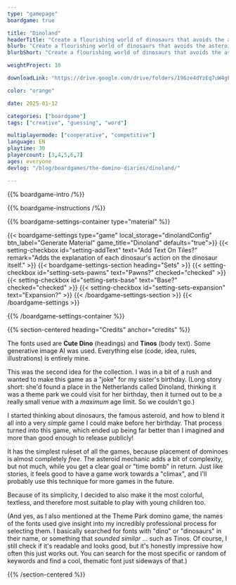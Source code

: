 ```yaml
---
type: "gamepage"
boardgame: true

title: "Dinoland"
headerTitle: "Create a flourishing world of dinosaurs that avoids the asteroid as much as possible."
blurb: "Create a flourishing world of dinosaurs that avoids the asteroid as much as possible."
blurbShort: "Create a flourishing world of dinosaurs that avoids the asteroid as much as possible. A [Domino Diaries](/the-domino-diaries/) game."

weightProject: 10

downloadLink: "https://drive.google.com/drive/folders/196ze4dYzEq7uW4gFh032UkQB32UMl847"

color: "orange"

date: 2025-01-12

categories: ["boardgame"]
tags: ["creative", "guessing", "word"]

multiplayermode: ["cooperative", "competitive"]
language: EN
playtime: 30
playercount: [3,4,5,6,7]
ages: everyone
devlog: "/blog/boardgames/the-domino-diaries/dinoland/"

---
```


{{% boardgame-intro /%}}

{{% boardgame-instructions /%}}

{{% boardgame-settings-container type="material" %}}

{{< boardgame-settings type="game" local_storage="dinolandConfig" btn_label="Generate Material" game_title="Dinoland" defaults="true">}}
  {{< setting-checkbox id="setting-addText" text="Add Text On Tiles?" remark="Adds the explanation of each dinosaur's action on the dinosaur itself." >}}
  {{< boardgame-settings-section heading="Sets" >}}
    {{< setting-checkbox id="setting-sets-pawns" text="Pawns?" checked="checked" >}}
    {{< setting-checkbox id="setting-sets-base" text="Base?" checked="checked" >}}
    {{< setting-checkbox id="setting-sets-expansion" text="Expansion?" >}}
  {{< /boardgame-settings-section >}}
{{< /boardgame-settings >}}

{{% /boardgame-settings-container %}}

{{% section-centered heading="Credits" anchor="credits" %}}

The fonts used are **Cute Dino** (headings) and **Tinos** (body text). Some generative image AI was used. Everything else (code, idea, rules, illustrations) is entirely mine.

This was the second idea for the collection. I was in a bit of a rush and wanted to make this game as a "joke" for my sister's birthday. (Long story short: she'd found a place in the Netherlands called Dinoland, thinking it was a theme park we could visit for her birthday, then it turned out to be a really small venue with a _maximum_ age limit. So we couldn't go.)

I started thinking about dinosaurs, the famous asteroid, and how to blend it all into a very _simple_ game I could make before her birthday. That process turned into this game, which ended up being far better than I imagined and more than good enough to release publicly!

It has the simplest ruleset of all the games, because placement of dominoes is almost completely _free_. The asteroid mechanic adds a bit of complexity, but not much, while you get a clear goal or "time bomb" in return. Just like stories, it feels good to have a game work towards a "climax", and I'll probably use this technique for more games in the future.

Because of its simplicity, I decided to also make it the most colorful, textless, and therefore most suitable to play with young children too.

(And yes, as I also mentioned at the Theme Park domino game, the names of the fonts used give insight into my incredibly professional process for selecting them. I basically searched for fonts with "dino" or "dinosaurs" in their name, or something that _sounded similar_ ... such as Tinos. Of course, I still check if it's readable and looks good, but it's honestly impressive how often this just works out. You can search for the most specific or random of keywords and find a cool, thematic font just sideways of that.)

{{% /section-centered %}}